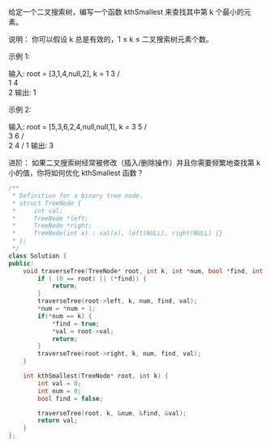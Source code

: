 给定一个二叉搜索树，编写一个函数 kthSmallest 来查找其中第 k 个最小的元素。

说明：
你可以假设 k 总是有效的，1 ≤ k ≤ 二叉搜索树元素个数。

示例 1:

输入: root = [3,1,4,null,2], k = 1
   3
  / \
 1   4
  \
   2
输出: 1

示例 2:

输入: root = [5,3,6,2,4,null,null,1], k = 3
       5
      / \
     3   6
    / \
   2   4
  /
 1
输出: 3

进阶：
如果二叉搜索树经常被修改（插入/删除操作）并且你需要频繁地查找第 k 小的值，你将如何优化 kthSmallest 函数？

~~~cpp
/**
 * Definition for a binary tree node.
 * struct TreeNode {
 *     int val;
 *     TreeNode *left;
 *     TreeNode *right;
 *     TreeNode(int x) : val(x), left(NULL), right(NULL) {}
 * };
 */
class Solution {
public:
    void traverseTree(TreeNode* root, int k, int *num, bool *find, int * val) {
        if ( (0 == root) || (*find)) {
            return;
        }
        traverseTree(root->left, k, num, find, val);
        *num = *num + 1;
        if(*num == k) {
            *find = true;
            *val = root->val;
            return;
        }
        traverseTree(root->right, k, num, find, val);
    }

    int kthSmallest(TreeNode* root, int k) {
        int val = 0;
        int num = 0;
        bool find = false;

        traverseTree(root, k, &num, &find, &val);
        return val;
    }
};
~~~